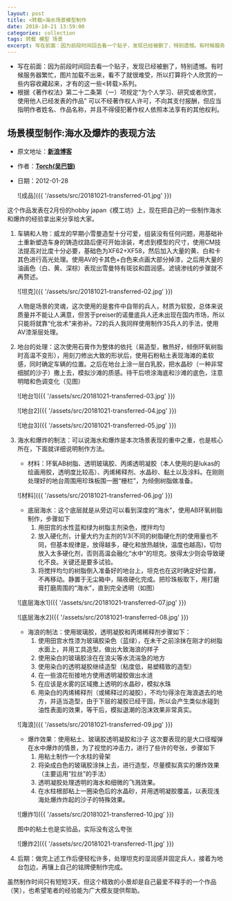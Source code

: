 ```yaml
---
layout: post
title: <转载>海水场景模型制作
date: 2018-10-21 13:59:00
categories: collection
tags: 转载 模型 场景
excerpt: 写在前面：因为前段时间回去看一个贴子，发现已经被删了，特别遗憾。有时候服务器繁忙，图片加载不出来，看不了就很难受，所以打算将个人欣赏的一些内容收藏起来，才有的这一些<转载>系列。根据《著作权法》第二十二条第（一）项规定“为个人学习、研究或者欣赏，使用他人已经发表的作品” 可以不经著作权人许可，不向其支付报酬，但应当指明作者姓名...
---
```


- 写在前面：因为前段时间回去看一个贴子，发现已经被删了，特别遗憾。有时候服务器繁忙，图片加载不出来，看不了就很难受，所以打算将个人欣赏的一些内容收藏起来，才有的这一些<转载>系列。
- 根据《著作权法》第二十二条第（一）项规定“为个人学习、研究或者欣赏，使用他人已经发表的作品” 可以不经著作权人许可，不向其支付报酬，但应当指明作者姓名、作品名称，并且不得侵犯著作权人依照本法享有的其他权利。

## 场景模型制作:海水及爆炸的表现方法

- 原文地址：**[新浪博客](http://blog.sina.com.cn/s/blog_673179850100ywsh.html)**

- 作者：**[Torch(吴巴银)](https://weibo.com/u/1731295621?source=blog)**

- 日期：2012-01-28

    ![成品]({{ '/assets/src/20181021-transferred-01.jpg' }})

这个作品发表在2月份的hobby japan《模工坊》上，现在把自己的一些制作海水和爆炸的经验拿出来分享给大家。

1. 车辆和人物：威龙的早期小雪曼造型十分可爱，组装没有任何问题，用基础补土重新塑造车身的铸造纹路后便可开始涂装，考虑到模型的尺寸，使用CM技法提高对比度十分必要，基础色为XF62+XF58，然后加入大量的黄、白和卡其色进行高光处理。使用AV的卡其色+白色来点画大部分掉漆，之后用大量的油画色（白、黄、深棕）表现出雪曼特有斑驳和圆润感。滤镜渗线的步骤就不再赘述。

    ![坦克]({{ '/assets/src/20181021-transferred-02.jpg' }})

    人物是场景的灵魂，这次使用的是套件中自带的兵人，材质为软胶，总体来说质量并不能让人满意，但苦于preiser的诺曼底兵人还未出现在国内市场，所以只能将就靠“化妆术”来弥补。72的兵人我同样使用制作35兵人的手法，使用AV漆渐层处理。

2. 地台的处理：这次使用石膏作为整体的依托（易造型，散热好，倾倒环氧树脂时高温不变形），用刻刀修出大致的形状后，使用石粉粘土表现海滩的柔软感，同时确定车辆的位置。之后在地台上涂一层白乳胶，把水晶砂（一种非常细腻的沙子）撒上去，模拟沙滩的质感。待干后喷涂海底和沙滩的底色，注意明暗和色调变化（见图）

    ![地台1]({{ '/assets/src/20181021-transferred-03.jpg' }})

    ![地台2]({{ '/assets/src/20181021-transferred-04.jpg' }})

    ![地台3]({{ '/assets/src/20181021-transferred-05.jpg' }})

3. 海水和爆炸的制法：可以说海水和爆炸是本次场景表现的重中之重，也是核心所在，下面就详细说明制作方法。

    - 材料：环氧AB树脂、透明玻璃胶、丙烯透明凝胶（本人使用的是lukas的绘画用胶，透明度比较高）、丙烯稀释剂、水晶砂、黏土以及涂料。在刚刚处理好的地台周围用珍珠板围一圈“栅栏”，为倾倒树脂做准备。

    ![材料]({{ '/assets/src/20181021-transferred-06.jpg' }})

    - 底层海水：这个底层就是从旁边可以看到深度的“海水”，使用AB环氧树脂制作，步骤如下
        1. 用田宫的水性蓝和绿为树脂主剂染色，搅拌均匀
        2. 放入硬化剂，计量大约为主剂的1/3(不同的树脂硬化剂的使用量也不同，但基本规律是，放得越多，硬化和放热越快，温度也越高)，切勿放入太多硬化剂，否则高温会融化“水中”的坦克。放得太少则会导致硬化不良。关键还是要多试验。
        3. 将搅拌均匀的树脂倒入准备好的地台上，坦克也在这时确定好位置，不再移动。静置于无尘箱中，隔夜硬化完成。把珍珠板取下，用打磨膏打磨周围的“海水”，直到完全透明（如图）

    ![底层海水1]({{ '/assets/src/20181021-transferred-07.jpg' }})

    ![底层海水2]({{ '/assets/src/20181021-transferred-08.jpg' }})

    - 海浪的制法：使用玻璃胶，透明凝胶和丙烯稀释剂步骤如下：
        1. 使用田宫水性漆为玻璃胶染色（蓝绿），在未干之前涂抹在刚才的树脂水面上，并用工具造型，做出大致海浪的样子
        2. 使用染白的玻璃胶涂在在浪尖等水流湍急的地方
        3. 使用染白的透明凝胶继续造型（粘度低，易塑精致的造型）
        4. 在一些浪花衔接地方使用透明凝胶做出水涟
        5. 在应该是水雾的区域撒上透明的水晶砂，模拟水珠
        6. 用染白的丙烯稀释剂（或稀释过的凝胶），不均匀得涂在海浪退去的地方，并适当造型，由于下层的凝胶已经干固，所以会产生类似水碰到油性表面的效果，等干后，模拟退潮的泡沫效果非常真实。

    ![海浪]({{ '/assets/src/20181021-transferred-09.jpg' }})

    - 爆炸效果：使用粘土、玻璃胶透明凝胶和沙子
    这次要表现的是大口径榴弹在水中爆炸的情景，为了视觉的冲击力，进行了些许的夸张，步骤如下
        1. 用粘土制作一个水柱的骨架
        2. 将染成白色的玻璃胶涂抹上去，进行造型，尽量模拟真实的爆炸效果（主要运用“拉丝”的手法）
        3. 透明凝胶处理透明的海水和细微的飞溅效果。
        4. 在水柱根部粘上一圈染色后的水晶砂，并用透明凝胶覆盖，以表现浅海处爆炸炸起的沙子的特殊效果。

    ![爆炸1]({{ '/assets/src/20181021-transferred-10.jpg' }})

    图中的粘土也是实验品，实际没有这么夸张

    ![爆炸2]({{ '/assets/src/20181021-transferred-11.jpg' }})

3. 后期：做完上述工作后便轻松许多，处理坦克的湿润感并固定兵人，接着为地台包边，再镶上自己的铭牌便制作完成。

虽然制作时间只有短短3天，但这个精致的小景却是自己最爱不释手的一个作品（笑），也希望笔者的经验能为广大模友提供帮助。